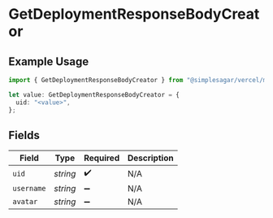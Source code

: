 # GetDeploymentResponseBodyCreator

## Example Usage

```typescript
import { GetDeploymentResponseBodyCreator } from "@simplesagar/vercel/models/getdeploymentop.js";

let value: GetDeploymentResponseBodyCreator = {
  uid: "<value>",
};
```

## Fields

| Field              | Type               | Required           | Description        |
| ------------------ | ------------------ | ------------------ | ------------------ |
| `uid`              | *string*           | :heavy_check_mark: | N/A                |
| `username`         | *string*           | :heavy_minus_sign: | N/A                |
| `avatar`           | *string*           | :heavy_minus_sign: | N/A                |